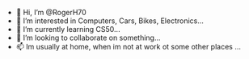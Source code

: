 - 👋 Hi, I’m @RogerH70
- 👀 I’m interested in Computers, Cars, Bikes, Electronics...
- 🌱 I’m currently learning CS50...
- 💞️ I’m looking to collaborate on something...
- 📫 Im usually at home, when im not at work ot some other places ...

<!---
RogerH70/RogerH70 is a ✨ special ✨ repository because its `README.md` (this file) appears on your GitHub profile.
You can click the Preview link to take a look at your changes.
--->

